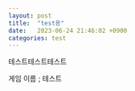 ```yaml
---
layout: post
title:  "test용"
date:   2023-06-24 21:46:02 +0900
categories: test
---
```

테스트테스트테스트

게임 이름 ; 테스트